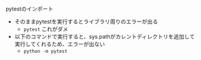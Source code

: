 pytestのインポート
- そのままpytestを実行するとライブラリ周りのエラーが出る
    - `pytest` これがダメ
- 以下のコマンドで実行すると、sys.pathがカレントディレクトリを追加して実行してくれるため、エラーが出ない
    - `python -m pytest`